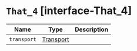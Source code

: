 # `That_4` [interface-That_4]

| Name | Type | Description |
| - | - | - |
| `transport` | [Transport](./Transport.md) | &nbsp; |

